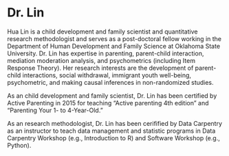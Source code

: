 # Dr. Lin

Hua Lin is a child development and family scientist and quantitative research methodologist and serves as a post-doctoral fellow working in the Department of Human Development and Family Science at Oklahoma State University. Dr. Lin has expertise in parenting, parent-child interaction, mediation moderation analysis, and psychometrics (including Item Response Theory). Her research interests are the development of parent-child interactions,  social withdrawal, immigrant youth well-being, psychometric, and making causal inferences in non-randomized studies. 

As an child development and family scientist, Dr. Lin has been certified by Active Parenting in 2015 for teaching “Active parenting 4th edition” and “Parenting Your 1- to 4-Year-Old.”

As an research methodologist, Dr. Lin has been cerifified by Data Carpentry as an instructor to teach data management and statistic programs in Data Carpentry Workshop (e.g., Introduction to R) and Software Workshop (e.g., Python).
